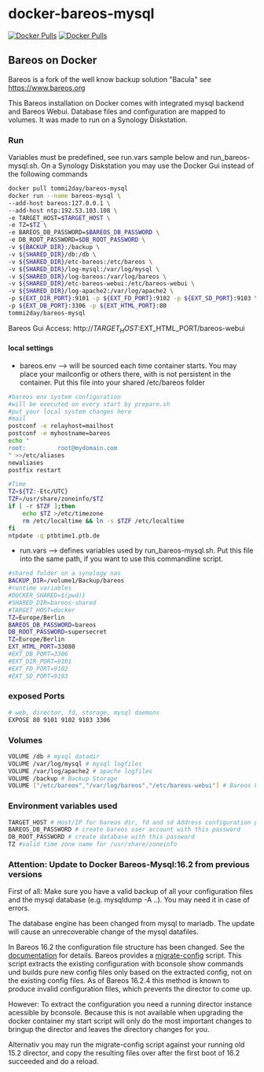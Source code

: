 # docker-bareos-mysql

[![Docker Pulls](https://img.shields.io/docker/stars/tommi2day/bareos-mysql.svg)](https://hub.docker.com/r/tommi2day/bareos-mysql/)
[![Docker Pulls](https://img.shields.io/docker/pulls/tommi2day/bareos-mysql.svg)](https://hub.docker.com/r/tommi2day/bareos-mysql/)

## Bareos on Docker 

Bareos is a fork of the well know backup solution "Bacula"
see https://www.bareos.org

This Bareos installation on Docker comes with integrated mysql backend and Bareos Webui.
Database files and configuration are mapped to volumes. It was made to run on a Synology
Diskstation.

### Run 
Variables must be predefined, see run.vars sample  below and run_bareos-mysql.sh. 
On a Synology Diskstation you may use the Docker Gui instead of the following commands
```sh
docker pull tommi2day/bareos-mysql
docker run --name bareos-mysql \
--add-host bareos:127.0.0.1 \
--add-host ntp:192.53.103.108 \
-e TARGET_HOST=$TARGET_HOST \
-e TZ=$TZ \
-e BAREOS_DB_PASSWORD=$BAREOS_DB_PASSWORD \
-e DB_ROOT_PASSWORD=$DB_ROOT_PASSWORD \
-v ${BACKUP_DIR}:/backup \
-v ${SHARED_DIR}/db:/db \
-v ${SHARED_DIR}/etc-bareos:/etc/bareos \
-v ${SHARED_DIR}/log-mysql:/var/log/mysql \
-v ${SHARED_DIR}/log-bareos:/var/log/bareos \
-v ${SHARED_DIR}/etc-bareos-webui:/etc/bareos-webui \
-v ${SHARED_DIR}/log-apache2:/var/log/apache2 \
-p ${EXT_DIR_PORT}:9101 -p ${EXT_FD_PORT}:9102 -p ${EXT_SD_PORT}:9103 \
-p ${EXT_DB_PORT}:3306 -p ${EXT_HTML_PORT}:80
tommi2day/bareos-mysql
```
Bareos Gui Access:
http://$TARGET_HOST:$EXT_HTML_PORT/bareos-webui

#### local settings
* bareos.env --> will be sourced each time container starts. 
You may place your mailconfig or others there, with is not persistent in the container. Put this file into your shared /etc/bareos folder

```sh
#bareos env system configuration
#will be executed on every start by prepare.sh
#put your local system changes here
#mail
postconf -e relayhost=mailhost
postconf -e myhostname=bareos
echo "
root:         root@mydomain.com
" >>/etc/aliases
newaliases
postfix restart

#Time
TZ=${TZ:-Etc/UTC}
TZF=/usr/share/zoneinfo/$TZ
if [ -r $TZF ];then
	echo $TZ >/etc/timezone
	rm /etc/localtime && ln -s $TZF /etc/localtime
fi
ntpdate -q ptbtime1.ptb.de
```

* run.vars --> defines variables used by run_bareos-mysql.sh. Put this file into the same path, 
if you want to use this commandline script.
```sh
#shared folder on a synology nas
BACKUP_DIR=/volume1/Backup/bareos
#runtime variables
#DOCKER_SHARED=$(pwd)}
#SHARED_DIR=bareos-shared
#TARGET_HOST=docker
TZ=Europe/Berlin
BAREOS_DB_PASSWORD=bareos
DB_ROOT_PASSWORD=supersecret
TZ=Europe/Berlin
EXT_HTML_PORT=33080
#EXT_DB_PORT=3306
#EXT_DIR_PORT=9101
#EXT_FD_PORT=9102
#EXT_SD_PORT=9103
```
### exposed Ports
```sh
# web, director, fd, storage, mysql daemons 
EXPOSE 80 9101 9102 9103 3306
```
### Volumes
```sh
VOLUME /db # mysql datadir
VOLUME /var/log/mysql # mysql logfiles
VOLUME /var/log/apache2 # apache logfiles
VOLUME /backup # Backup Storage
VOLUME ["/etc/bareos","/var/log/bareos","/etc/bareos-webui"] # Bareos konfiguration
```
### Environment variables used
```sh
TARGET_HOST # Host/IP for bareos dir, fd and sd Address configuration parameter  
BAREOS_DB_PASSWORD # create bareos user account with this password
DB_ROOT_PASSWORD # create database with this password
TZ #valid time zone name for /usr/share/zoneinfo
```

### Attention: Update to Docker Bareos-Mysql:16.2 from previous versions

First of all: Make sure you have a valid backup of all your configuration files and the mysql database 
(e.g. mysqldump -A ..). You may need it in case of errors.

The database engine has been changed from mysql to mariadb. The update will cause an unrecoverable change of
the mysql datafiles. 

In Bareos 16.2 the configuration file structure has been changed. 
See the [documentation](http://doc.bareos.org/master/html/bareos-manual-main-reference.html#bareos-update) for details.
Bareos provides a [migrate-config](https://raw.githubusercontent.com/bareos/bareos-contrib/master/misc/bareos-migrate-config/bareos-migrate-config.sh) 
script. This script extracts the existing configuration 
with bconsole show commands und builds pure new config files only based on the extracted config, 
not on the existing config files. As of Bareos 16.2.4 this method is known to produce invalid
 configuration files, which prevents the director to come up. 

However: To extract the configuration you need a running director instance acessible by bconsole.
Because this is not available when upgrading the docker container my start script will only do the most
 important changes to bringup the director and leaves the directory changes for you.

Alternativ you may run the migrate-config script against your running old 15.2 director, 
and copy the resulting files over after the first boot of 16.2 succeeded and do a reload. 